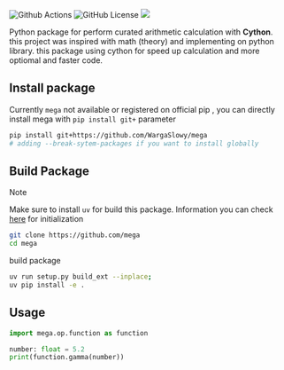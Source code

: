 ![Github Actions](https://img.shields.io/github/actions/workflow/status/WargaSlowy/mega/mega_test.yml?style=for-the-badge&logo=linux
)
![GitHub License](https://img.shields.io/github/license/WargaSlowy/mega?style=for-the-badge)
[![](https://dcbadge.limes.pink/api/server/https://discord.gg/xkvjwsDrnx)](https://discord.gg/xkvjwsDrnx)

Python package for perform curated arithmetic calculation with __Cython__. this project was inspired with math (theory) and implementing on python library. this package using cython for speed up calculation and more optiomal and faster code.

## Install package

Currently `mega` not available or registered on official pip , you can directly install mega with `pip install git+` parameter

```bash
pip install git+https://github.com/WargaSlowy/mega
# adding --break-sytem-packages if you want to install globally
```

## Build Package

> [!NOTE]  
> Make sure to install `uv` for build this package.
> Information you can check [here](https://docs.astral.sh/uv/getting-started/installation/) for initialization

```sh
git clone https://github.com/mega
cd mega
```

build package
```sh
uv run setup.py build_ext --inplace;
uv pip install -e .
```

## Usage

```python
import mega.op.function as function

number: float = 5.2
print(function.gamma(number))
```
